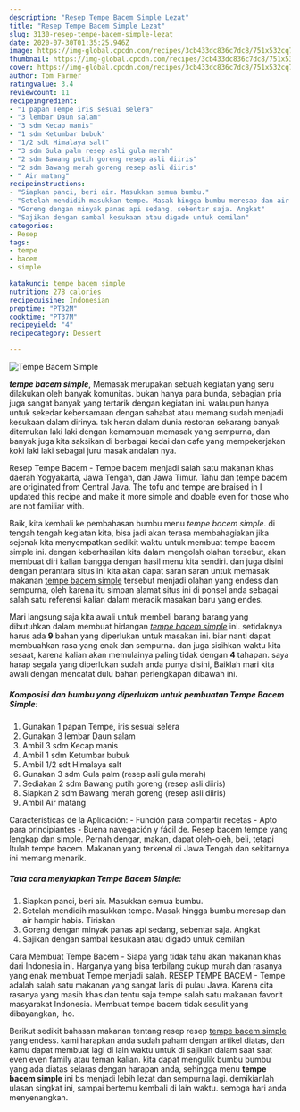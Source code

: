 ```yaml
---
description: "Resep Tempe Bacem Simple Lezat"
title: "Resep Tempe Bacem Simple Lezat"
slug: 3130-resep-tempe-bacem-simple-lezat
date: 2020-07-30T01:35:25.946Z
image: https://img-global.cpcdn.com/recipes/3cb433dc836c7dc8/751x532cq70/tempe-bacem-simple-foto-resep-utama.jpg
thumbnail: https://img-global.cpcdn.com/recipes/3cb433dc836c7dc8/751x532cq70/tempe-bacem-simple-foto-resep-utama.jpg
cover: https://img-global.cpcdn.com/recipes/3cb433dc836c7dc8/751x532cq70/tempe-bacem-simple-foto-resep-utama.jpg
author: Tom Farmer
ratingvalue: 3.4
reviewcount: 11
recipeingredient:
- "1 papan Tempe iris sesuai selera"
- "3 lembar Daun salam"
- "3 sdm Kecap manis"
- "1 sdm Ketumbar bubuk"
- "1/2 sdt Himalaya salt"
- "3 sdm Gula palm resep asli gula merah"
- "2 sdm Bawang putih goreng resep asli diiris"
- "2 sdm Bawang merah goreng resep asli diiris"
- " Air matang"
recipeinstructions:
- "Siapkan panci, beri air. Masukkan semua bumbu."
- "Setelah mendidih masukkan tempe. Masak hingga bumbu meresap dan air hampir habis. Tiriskan"
- "Goreng dengan minyak panas api sedang, sebentar saja. Angkat"
- "Sajikan dengan sambal kesukaan atau digado untuk cemilan"
categories:
- Resep
tags:
- tempe
- bacem
- simple

katakunci: tempe bacem simple 
nutrition: 278 calories
recipecuisine: Indonesian
preptime: "PT32M"
cooktime: "PT37M"
recipeyield: "4"
recipecategory: Dessert

---
```



![Tempe Bacem Simple](https://img-global.cpcdn.com/recipes/3cb433dc836c7dc8/751x532cq70/tempe-bacem-simple-foto-resep-utama.jpg)

<b><i>tempe bacem simple</i></b>, Memasak merupakan sebuah kegiatan yang seru dilakukan oleh banyak komunitas. bukan hanya para bunda, sebagian pria juga sangat banyak yang tertarik dengan kegiatan ini. walaupun hanya untuk sekedar kebersamaan dengan sahabat atau memang sudah menjadi kesukaan dalam dirinya. tak heran dalam dunia restoran sekarang banyak ditemukan laki laki dengan kemampuan memasak yang sempurna, dan banyak juga kita saksikan di berbagai kedai dan cafe yang mempekerjakan koki laki laki sebagai juru masak andalan nya.

Resep Tempe Bacem - Tempe bacem menjadi salah satu makanan khas daerah Yogyakarta, Jawa Tengah, dan Jawa Timur. Tahu dan tempe bacem are originated from Central Java. The tofu and tempe are braised in I updated this recipe and make it more simple and doable even for those who are not familiar with.

Baik, kita kembali ke pembahasan bumbu menu <i>tempe bacem simple</i>. di tengah tengah kegiatan kita, bisa jadi akan terasa membahagiakan jika sejenak kita menyempatkan sedikit waktu untuk membuat tempe bacem simple ini. dengan keberhasilan kita dalam mengolah olahan tersebut, akan membuat diri kalian bangga dengan hasil menu kita sendiri. dan juga disini dengan perantara situs ini kita akan dapat saran saran untuk memasak makanan <u>tempe bacem simple</u> tersebut menjadi olahan yang endess dan sempurna, oleh karena itu simpan alamat situs ini di ponsel anda sebagai salah satu referensi kalian dalam meracik masakan baru yang endes.


Mari langsung saja kita awali untuk membeli barang barang yang dibutuhkan dalam membuat hidangan <u><i>tempe bacem simple</i></u> ini. setidaknya harus ada <b>9</b> bahan yang diperlukan untuk masakan ini. biar nanti dapat membuahkan rasa yang enak dan sempurna. dan juga sisihkan waktu kita sesaat, karena kalian akan memulainya paling tidak dengan <b>4</b> tahapan. saya harap segala yang diperlukan sudah anda punya disini, Baiklah mari kita awali dengan mencatat dulu bahan perlengkapan dibawah ini.

<!--inarticleads1-->

##### Komposisi dan bumbu yang diperlukan untuk pembuatan Tempe Bacem Simple:

1. Gunakan 1 papan Tempe, iris sesuai selera
1. Gunakan 3 lembar Daun salam
1. Ambil 3 sdm Kecap manis
1. Ambil 1 sdm Ketumbar bubuk
1. Ambil 1/2 sdt Himalaya salt
1. Gunakan 3 sdm Gula palm (resep asli gula merah)
1. Sediakan 2 sdm Bawang putih goreng (resep asli diiris)
1. Siapkan 2 sdm Bawang merah goreng (resep asli diiris)
1. Ambil  Air matang


Características de la Aplicación: - Función para compartir recetas - Apto para principiantes - Buena navegación y fácil de. Resep bacem tempe yang lengkap dan simple. Pernah dengar, makan, dapat oleh-oleh, beli, tetapi Itulah tempe bacem. Makanan yang terkenal di Jawa Tengah dan sekitarnya ini memang menarik. 

<!--inarticleads2-->

##### Tata cara menyiapkan Tempe Bacem Simple:

1. Siapkan panci, beri air. Masukkan semua bumbu.
1. Setelah mendidih masukkan tempe. Masak hingga bumbu meresap dan air hampir habis. Tiriskan
1. Goreng dengan minyak panas api sedang, sebentar saja. Angkat
1. Sajikan dengan sambal kesukaan atau digado untuk cemilan


Cara Membuat Tempe Bacem - Siapa yang tidak tahu akan makanan khas dari Indonesia ini. Harganya yang bisa terbilang cukup murah dan rasanya yang enak membuat Tempe menjadi salah. RESEP TEMPE BACEM - Tempe adalah salah satu makanan yang sangat laris di pulau Jawa. Karena cita rasanya yang masih khas dan tentu saja tempe salah satu makanan favorit masyarakat Indonesia. Membuat tempe bacem tidak sesulit yang dibayangkan, lho. 

Berikut sedikit bahasan makanan tentang resep resep <u>tempe bacem simple</u> yang endess. kami harapkan anda sudah paham dengan artikel diatas, dan kamu dapat membuat lagi di lain waktu untuk di sajikan dalam saat saat even even family atau teman kalian. kita dapat mengulik bumbu bumbu yang ada diatas selaras dengan harapan anda, sehingga menu <b>tempe bacem simple</b> ini bs menjadi lebih lezat dan sempurna lagi. demikianlah ulasan singkat ini, sampai bertemu kembali di lain waktu. semoga hari anda menyenangkan.
